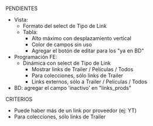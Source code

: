 PENDIENTES
- Vista:
	- Formato del select de Tipo de Link
	- Tabla:
		- Alto máximo con desplazamiento vertical
		- Color de campos sin uso
		- Agregar el botón de editar para los "ya en BD"
- Programación FE:
	- Dinámica con select de Tipo de Link
		- Mostrar links de Trailer / Películas / Todos
		- Para colecciones, sólo links de Trailer
		- Links externos, sólo a Trailer / Películas / Todos
- BD: agregar el campo 'inactivo' en "links_prods"

CRITERIOS
- Puede haber más de un link por proveedor (ej: YT)
- Para colecciones, sólo links de Trailer